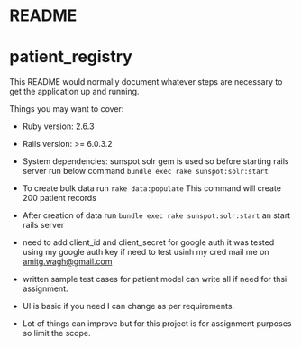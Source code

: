 # README
# patient_registry
This README would normally document whatever steps are necessary to get the
application up and running.

Things you may want to cover:

* Ruby version: 2.6.3

* Rails version: >= 6.0.3.2

* System dependencies: 
sunspot solr gem is used 
so before starting rails server run below command
`bundle exec rake sunspot:solr:start`

* To create bulk data run
`rake data:populate`
This command will create 200 patient records

* After creation of data run
`bundle exec rake sunspot:solr:start` an start rails server

* need to add client_id and client_secret for google auth it was tested using my google auth key if need to test usinh my cred mail me on amitg.wagh@gmail.com

* written sample test cases for patient model can write all if need for thsi assignment.
 
 * UI is basic if you need I can change as per requirements.
 
 * Lot of things can improve but for this project is for assignment purposes so limit the scope.
 
 


